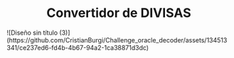 <h1 align="center">Convertidor de DIVISAS</h1>
![Diseño sin título (3)](https://github.com/CristianBurgi/Challenge_oracle_decoder/assets/134513341/ce237ed6-fd4b-4b67-94a2-1ca38871d3dc)
